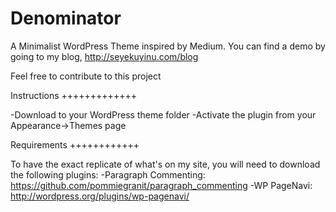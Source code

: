 Denominator
===========

A Minimalist WordPress Theme inspired by Medium. 
You can find a demo by going to my blog, http://seyekuyinu.com/blog


Feel free to contribute to this project

Instructions
+++++++++++++

-Download to your WordPress theme folder
-Activate the plugin from your Appearance->Themes page


Requirements
++++++++++++

To have the exact replicate of what's on my site, you will need to download the following plugins:
-Paragraph Commenting: https://github.com/pommiegranit/paragraph_commenting
-WP PageNavi: http://wordpress.org/plugins/wp-pagenavi/
